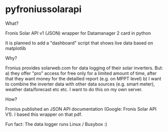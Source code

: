 pyfroniussolarapi
=================

What?

Fronis Solar API v1 (JSON) wrapper for Datamanager 2 card in python

It is planned to add a "dashboard" script that shows live data based on matplotlib



Why?

Fronius provides solarweb.com for data logging of their solar inverters.
But:
    a) they offer "pro" access for free only for a limited amount of time,
       after that they want money for the detailled report (e.g. on MPPT level)
    b) I want to combine the inverter data with other data sources (e.g. smart meter),
       weather data/forecast etc etc. I want to do this on my own server.

How?

Fronius published an JSON API documentation (Google: Fronis Solar API V1). I based this wrapper
on that pdf.

Fun fact: The data logger runs Linux / Busybox :)
